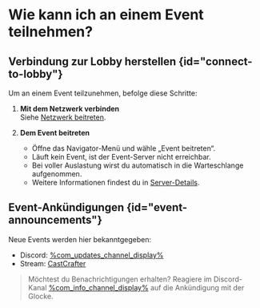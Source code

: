 # Wie kann ich an einem Event teilnehmen?

## Verbindung zur Lobby herstellen {id="connect-to-lobby"}

Um an einem Event teilzunehmen, befolge diese Schritte:

1. **Mit dem Netzwerk verbinden**\
   Siehe [Netzwerk beitreten](how-to-join.md).

2. **Dem Event beitreten**
    - Öffne das Navigator-Menü und wähle „Event beitreten“.
    - Läuft kein Event, ist der Event-Server nicht erreichbar.
    - Bei voller Auslastung wirst du automatisch in die Warteschlange aufgenommen.
    - Weitere Informationen findest du in [Server-Details](servers.md).

## Event-Ankündigungen {id="event-announcements"}

Neue Events werden hier bekanntgegeben:

- Discord: [%com_updates_channel_display%](%com_updates_channel%)
- Stream: [CastCrafter](%twitch_cast%)

> Möchtest du Benachrichtigungen erhalten?
> Reagiere im Discord-Kanal [%com_info_channel_display%](%com_info_channel%) auf die Ankündigung mit
> der Glocke.